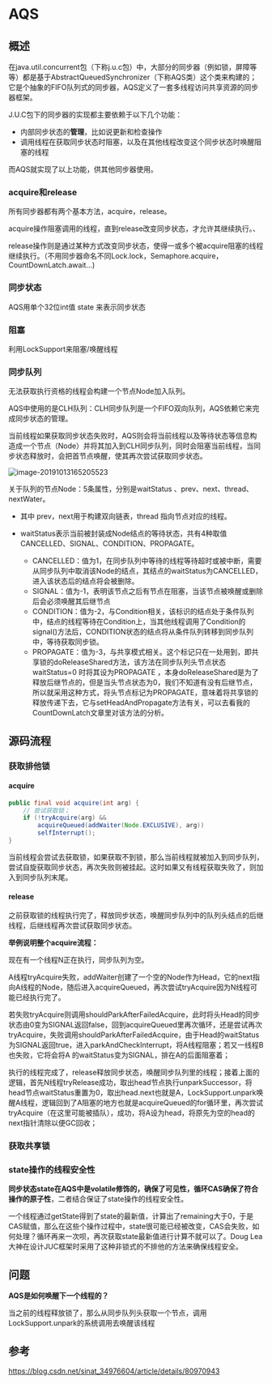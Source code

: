 # AQS



## 概述

在java.util.concurrent包（下称j.u.c包）中，大部分的同步器（例如锁，屏障等等）都是基于AbstractQueuedSynchronizer（下称AQS类）这个类来构建的；它是个抽象的FIFO队列式的同步器，AQS定义了一套多线程访问共享资源的同步器框架。



J.U.C包下的同步器的实现都主要依赖于以下几个功能：

- 内部同步状态的**管理**，比如说更新和检查操作
- 调用线程在获取同步状态时阻塞，以及在其他线程改变这个同步状态时唤醒阻塞的线程

而AQS就实现了以上功能，供其他同步器使用。



### acquire和release

所有同步器都有两个基本方法，acquire，release。

acquire操作阻塞调用的线程，直到release改变同步状态，才允许其继续执行。、

release操作则是通过某种方式改变同步状态，使得一或多个被acquire阻塞的线程继续执行。（不用同步器命名不同Lock.lock，Semaphore.acquire，CountDownLatch.await...)



### 同步状态

AQS用单个32位int值 state 来表示同步状态



### 阻塞

利用LockSupport来阻塞/唤醒线程





### 同步队列

无法获取执行资格的线程会构建一个节点Node加入队列。

AQS中使用的是CLH队列：CLH同步队列是一个FIFO双向队列，AQS依赖它来完成同步状态的管理。

当前线程如果获取同步状态失败时，AQS则会将当前线程以及等待状态等信息构造成一个节点（Node）并将其加入到CLH同步队列，同时会阻塞当前线程，当同步状态释放时，会把首节点唤醒，使其再次尝试获取同步状态。

![image-20191013165205523](https://tva1.sinaimg.cn/large/006y8mN6gy1g7wo92hbssj30sw0akq5e.jpg)

关于队列的节点Node：5条属性，分别是waitStatus 、prev、next、thread、nextWater。

- 其中 prev，next用于构建双向链表，thread 指向节点对应的线程。

- waitStatus表示当前被封装成Node结点的等待状态，共有4种取值CANCELLED、SIGNAL、CONDITION、PROPAGATE。
  - CANCELLED：值为1，在同步队列中等待的线程等待超时或被中断，需要从同步队列中取消该Node的结点，其结点的waitStatus为CANCELLED，进入该状态后的结点将会被删除。
  - SIGNAL：值为-1，表明该节点之后有节点在阻塞，当该节点被唤醒或删除后会必须唤醒其后继节点
  - CONDITION：值为-2，与Condition相关，该标识的结点处于条件队列中，结点的线程等待在Condition上，当其他线程调用了Condition的signal()方法后，CONDITION状态的结点将从条件队列转移到同步队列中，等待获取同步锁。
  - PROPAGATE：值为-3，与共享模式相关。这个标记只在一处用到，即共享锁的doReleaseShared方法，该方法在同步队列头节点状态waitStatus=0 时将其设为PROPAGATE ，本身doReleaseShared是为了释放后继节点的，但是当头节点状态为0，我们不知道有没有后继节点，所以就采用这种方式，将头节点标记为PROPAGATE，意味着将共享锁的释放传递下去，它与setHeadAndPropagate方法有关，可以去看我的CountDownLatch文章里对该方法的分析。





## 源码流程



### 获取排他锁

#### acquire

```java
public final void acquire(int arg) {
    // 尝试获取锁；
    if (!tryAcquire(arg) &&
        acquireQueued(addWaiter(Node.EXCLUSIVE), arg))
        selfInterrupt();
}
```

当前线程会尝试去获取锁，如果获取不到锁，那么当前线程就被加入到同步队列，尝试自旋获取同步状态，再次失败则被挂起。这时如果又有线程获取失败了，则加入到同步队列末尾。



#### release

之前获取锁的线程执行完了，释放同步状态，唤醒同步队列中的队列头结点的后继线程，后继线程再次尝试获取同步状态。





**举例说明整个acquire流程：**

现在有一个线程N正在执行，同步队列为空。

A线程tryAcquire失败，addWaiter创建了一个空的Node作为Head，它的next指向A线程的Node，随后进入acquireQueued，再次尝试tryAcquire因为N线程可能已经执行完了。

若失败tryAcquire则调用shouldParkAfterFailedAcquire，此时将头Head的同步状态由0变为SIGNAL返回false，回到acquireQueued里再次循环，还是尝试再次tryAcquire，失败调用shouldParkAfterFailedAcquire，由于Head的waitStatus为SIGNAL返回true，进入parkAndCheckInterrupt，将A线程阻塞；若又一线程B也失败，它将会将A 的waitStatus变为SIGNAL，排在A的后面阻塞着；

执行的线程完成了，release释放同步状态，唤醒同步队列里的线程；接着上面的逻辑，首先N线程tryRelease成功，取出head节点执行unparkSuccessor，将head节点waitStatus重置为0，取出head.next也就是A，LockSupport.unpark唤醒A线程，逻辑回到了A阻塞的地方也就是acquireQueued的for循环里，再次尝试tryAcquire（在这里可能被插队），成功，将A设为head，将原先为空的head的next指针清除以便GC回收；





### 获取共享锁





### state操作的线程安全性

**同步状态state在AQS中是volatile修饰的，确保了可见性，循环CAS确保了符合操作的原子性**，二者结合保证了state操作的线程安全性。

一个线程通过getState得到了state的最新值，计算出了remaining大于0，于是CAS赋值，那么在这些个操作过程中，state很可能已经被改变，CAS会失败，如何处理？循环再来一次呗，再次获取state最新值进行计算不就可以了。Doug Lea大神在设计JUC框架时采用了这种非锁式的不排他的方法来确保线程安全。



## 问题



**AQS是如何唤醒下一个线程的？**

当之前的线程释放锁了，那么从同步队列头获取一个节点，调用LockSupport.unpark的系统调用去唤醒该线程




## 参考

https://blog.csdn.net/sinat_34976604/article/details/80970943





